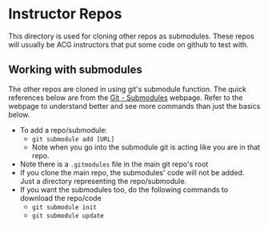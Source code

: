 # Instructor Repos
This directory is used for cloning other repos as submodules. These repos will usually be ACG instructors that put some code on github to test with.

## Working with submodules
The other repos are cloned in using git's submodule function. The quick references below are from the [Git - Submodules](https://git-scm.com/book/en/v2/Git-Tools-Submodules#:~:text=Submodules%20allow%20you%20to%20keep,and%20keep%20your%20commits%20separate.) webpage. Refer to the webpage to understand better and see more commands than just the basics below.

- To add a repo/submodule:
    - `git submodule add [URL]`
    - Note when you go into the submodule git is acting like you are in that repo.
- Note there is a `.gitmodules` file in the main git repo's root
- If you clone the main repo, the submodules' code will not be added. Just a directory representing the repo/submodule.
- If you want the submodules too, do the following commands to download the repo/code
    - `git submodule init`
    - `git submodule update`